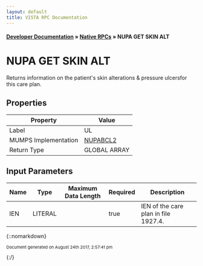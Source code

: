 ```yaml
---
layout: default
title: VISTA RPC Documentation
---
```


#### [Developer Documentation](../index) &#187; [Native RPCs](TableOfContents) &#187; NUPA GET SKIN ALT<br/>
# NUPA GET SKIN ALT

Returns information on the patient's skin alterations & pressure ulcersfor this care plan.

## Properties

Property | Value
--- | ---
Label | UL
MUMPS Implementation | [NUPABCL2](http://code.osehra.org/dox/Routine_NUPABCL2_source.html)
Return Type | GLOBAL ARRAY


## Input Parameters

Name | Type | Maximum Data Length | Required | Description
--- | --- | --- | --- | ---
IEN | LITERAL |  | true | IEN of the care plan in file 1927.4.



{::nomarkdown} <br/><p style="font-size: 11px">Document generated on August 24th 2017, 2:57:41 pm</p>{:/}